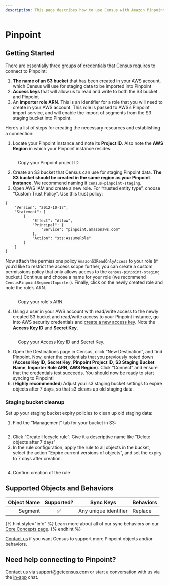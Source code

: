 ```yaml
---
description: This page describes how to use Census with Amazon Pinpoint.
---
```


# Pinpoint

## Getting Started

There are essentially three groups of credentials that Census requires to connect to Pinpoint:

1. **The name of an S3 bucket** that has been created in your AWS account, which Census will use for staging data to be imported into Pinpoint
2. **Access keys** that will allow us to read and write to both the S3 bucket and Pinpoint
3. An **importer role ARN**. This is an identifier for a role that you will need to create in your AWS account. This role is passed to AWS’s Pinpoint import service, and will enable the import of segments from the S3 staging bucket into Pinpoint.

Here’s a list of steps for creating the necessary resources and establishing a connection:

1. Locate your Pinpoint instance and note its **Project ID**. Also note the **AWS Region** in which your Pinpoint instance resides.

<figure><img src="../.gitbook/assets/pinpoint-projectid.png" alt=""><figcaption><p>Copy your Pinpoint project ID.</p></figcaption></figure>

2. Create an S3 bucket that Census can use for staging Pinpoint data. **The S3 bucket should be created in the same region as your Pinpoint instance.** We recommend naming it `census-pinpoint-staging`.
3. Open AWS IAM and create a new role. For “trusted entity type”, choose “Custom Trust Policy”. Use this trust policy:

```
{
    "Version": "2012-10-17",
    "Statement": [
        {
            "Effect": "Allow",
            "Principal": {
                "Service": "pinpoint.amazonaws.com"
            },
            "Action": "sts:AssumeRole"
        }
    ]
}
```

Now attach the permissions policy `AmazonS3ReadOnlyAccess` to your role (if you’d like to restrict the access scope further, you can create a custom permissions policy that only allows access to the `census-pinpoint-staging` bucket.) Continue and choose a name for your role (we recommend `CensusPinpointSegmentImporter`). Finally, click on the newly created role and note the role’s ARN.

<figure><img src="../.gitbook/assets/pinpoint-arn.png" alt=""><figcaption><p>Copy your role's ARN.</p></figcaption></figure>

4. Using a user in your AWS account with read/write access to the newly created S3 bucket and read/write access to your Pinpoint instance, go into AWS security credentials and [create a new access key](https://docs.aws.amazon.com/IAM/latest/UserGuide/id\_credentials\_access-keys.html#Using\_CreateAccessKey). Note the **Access Key ID** and **Secret Key**.

<figure><img src="../.gitbook/assets/pinpoint-accesskey-secretkey.png" alt=""><figcaption><p>Copy your Access Key ID and Secret Key.</p></figcaption></figure>

5. Open the Destinations page in Census, click “New Destination”, and find Pinpoint. Now, enter the credentials that you previously noted down (**Access Key ID**, **Secret Key**, **Pinpoint Project ID**, **S3 Staging Bucket Name**, **Importer Role ARN**, **AWS Region**). Click “Connect” and ensure that the credentials test succeeds. You should now be ready to start syncing to Pinpoint!
6. (**Highly recommended**) Adjust your s3 staging bucket settings to expire objects after 7 days, so that s3 cleans up old staging data.

### Staging bucket cleanup

Set up your staging bucket expiry policies to clean up old staging data:

1. Find the "Management" tab for your bucket in S3:

<figure><img src="../.gitbook/assets/CleanShot 2023-02-16 at 21.18.17@2x.png" alt=""><figcaption></figcaption></figure>

2. Click "Create lifecycle rule". Give it a descriptive name like "Delete objects after 7 days"
3. In the rule configuration, apply the rule to all objects in the bucket, select the action "Expire current versions of objects", and set the expiry to 7 days after creation.

<figure><img src="../.gitbook/assets/CleanShot 2023-02-16 at 21.28.19@2x.png" alt=""><figcaption></figcaption></figure>

4. Confirm creation of the rule

## Supported Objects and Behaviors

| **Object Name** | **Supported?** | **Sync Keys**       | **Behaviors** |
| --------------: | :------------: | --------------------- |---------------|
|         Segment |        ✅       | Any unique identifier | Replace       |

{% hint style="info" %}
Learn more about all of our sync behaviors on our [Core Concepts page](../basics/core-concept/#the-different-sync-behaviors).
{% endhint %}

[Contact us](mailto:support@getcensus.com) if you want Census to support more Pinpoint objects and/or behaviors.

## Need help connecting to Pinpoint?

[Contact us](mailto:support@getcensus.com) via support@getcensus.com or start a conversation with us via the [in-app](https://app.getcensus.com) chat.
